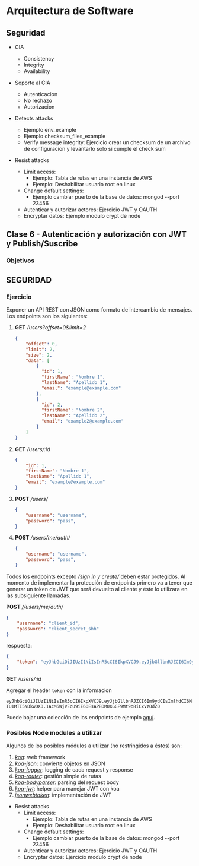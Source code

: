 # Arquitectura de Software
## Seguridad
- CIA
    - Consistency
    - Integrity 
    - Availability

- Soporte al CIA
    - Autenticacion
    - No rechazo
    - Autorizacion

- Detects attacks
    - Ejemplo env_example
    - Ejemplo checksum_files_example
    - Verify message integrity: Ejercicio crear un checksum de un archivo de configuracion y levantarlo solo si cumple el check sum

- Resist attacks
    - Limit access: 
        - Ejemplo: Tabla de rutas en una instancia de AWS
        - Ejemplo: Deshabilitar usuario root en linux
    - Change default settings: 
        - Ejemplo cambiar puerto de la base de datos: mongod --port 23456
    - Autenticar y autorizar actores: Ejercicio JWT y OAUTH  
    - Encryptar datos: Ejemplo modulo crypt de node

## Clase 6 - Autenticación y autorización con JWT y Publish/Suscribe
### Objetivos

## SEGURIDAD

### Ejercicio

Exponer un API REST con JSON como formato de intercambio de mensajes.
Los endpoints son los siguientes:

1. **GET** */users?offset=0&limit=2*
	```json
    {
        "offset": 0,
        "limit": 2,
        "size": 2,
        "data": [
            {
              "id": 1,
              "firstName": "Nombre 1",
              "lastName": "Apellido 1",
              "email": "example@example.com"
            },
            {
              "id": 2,
              "firstName": "Nombre 2",
              "lastName": "Apellido 2",
              "email": "example2@example.com"
            }
        ]
	}
    ```
2. **GET** */users/:id*
	```json
    {
        "id": 1,
        "firstName": "Nombre 1",
        "lastName": "Apellido 1",
        "email": "example@example.com"
    }
    ```
3. **POST** */users/*
	```json
    {
        "username": "username",
        "password": "pass",
    }
    ```
4. **POST** */users/me/auth/*
	```json
    {
        "username": "username",
        "password": "pass",
    }
    ```

Todos los endpoints excepto */sign in y create/* deben estar protegidos. 
Al momento de implementar la protección de endpoints primero va a tener que generar un token de JWT que será devuelto al cliente y éste lo utilizara en las subsiguiente llamadas.

**POST** *//users/me/auth/*

```json
{
    "username": "client_id",
    "password": "client_secret_shh"
}
```
    
respuesta:

```json
{
    "token": "eyJhbGciOiJIUzI1NiIsInR5cCI6IkpXVCJ9.eyJjbGllbnRJZCI6Im9ydCIsImlhdCI6MTU1MTI5NDkwOX0.1AcM6WjVEcU9iE6OEsAPBOMUXGGF9Mt9o8iCxVzOdZ0"
}
```

**GET** */users/:id*

Agregar el header ```token``` con la informacion

```eyJhbGciOiJIUzI1NiIsInR5cCI6IkpXVCJ9.eyJjbGllbnRJZCI6Im9ydCIsImlhdCI6MTU1MTI5NDkwOX0.1AcM6WjVEcU9iE6OEsAPBOMUXGGF9Mt9o8iCxVzOdZ0```

Puede bajar una colección de los endpoints de ejemplo [aquí](User_API.postman_collection.json).

### Posibles Node modules a utilizar

Algunos de los posibles módulos a utilizar (no restringidos a éstos) son:

1. *[koa](https://github.com/koajs/koa)*: web framework
2. *[koa-json](https://github.com/koajs/json)*: convierte objetos en JSON
3. *[koa-logger](https://github.com/koajs/logger)*: logging de cada request y response
4. *[koa-router](https://github.com/ZijianHe/koa-router)*: gestión simple de rutas
5. *[koa-bodyparser](https://github.com/koajs/bodyparser)*: parsing del request body
6. *[koa-jwt](https://github.com/koajs/jwt)*: helper para manejar JWT con koa
7. *[jsonwebtoken](https://github.com/auth0/node-jsonwebtoken)*: implementación de JWT

- Resist attacks
    - Limit access: 
        - Ejemplo: Tabla de rutas en una instancia de AWS
        - Ejemplo: Deshabilitar usuario root en linux
    - Change default settings: 
        - Ejemplo cambiar puerto de la base de datos: mongod --port 23456
    - Autenticar y autorizar actores: Ejercicio JWT y OAUTH  
    - Encryptar datos: Ejercicio modulo crypt de node